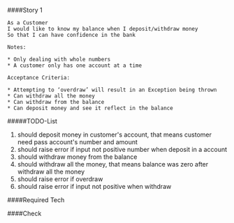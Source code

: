 ####Story 1

```
As a Customer 
I would like to know my balance when I deposit/withdraw money 
So that I can have confidence in the bank

Notes:

* Only dealing with whole numbers
* A customer only has one account at a time

Acceptance Criteria:

* Attempting to ‘overdraw’ will result in an Exception being thrown
* Can withdraw all the money
* Can withdraw from the balance
* Can deposit money and see it reflect in the balance

```

#####TODO-List

1. should deposit money in customer's account, that means customer need pass account's number and amount
5. should raise error if input not positive number when deposit in a account
2. should withdraw money from the balance
3. should withdraw all the money, that means balance was zero after withdraw all the money
4. should raise error if overdraw
5. should raise error if input not positive when withdraw

####Required Tech


####Check

